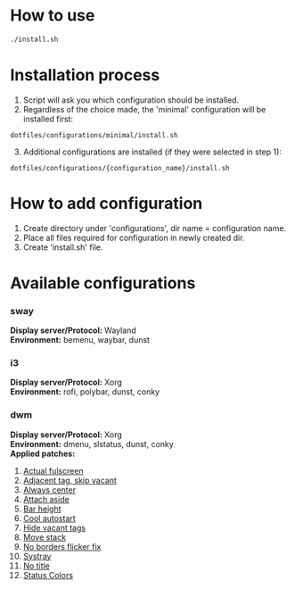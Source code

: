 # How to use
```bash
./install.sh
```
# Installation process
1. Script will ask you which configuration should be installed.
2. Regardless of the choice made, the 'minimal' configuration will be installed first:
```
dotfiles/configurations/minimal/install.sh
```
3. Additional configurations are installed (if they were selected in step 1):
```
dotfiles/configurations/{configuration_name}/install.sh
```
# How to add configuration
1. Create directory under 'configurations', dir name = configuration name.
2. Place all files required for configuration in newly created dir.
3. Create 'install.sh' file.

# Available configurations
### sway
**Display server/Protocol:** Wayland<br/>
**Environment:** bemenu, waybar, dunst<br/>

### i3
**Display server/Protocol:** Xorg<br/>
**Environment:** rofi, polybar, dunst, conky<br/>

### dwm
**Display server/Protocol:** Xorg<br/>
**Environment:** dmenu, slstatus, dunst, conky<br/>
**Applied patches:**
1. [Actual fulscreen](https://dwm.suckless.org/patches/actualfullscreen/)
2. [Adjacent tag, skip vacant](https://dwm.suckless.org/patches/adjacenttag/)
3. [Always center](https://dwm.suckless.org/patches/alwayscenter/)
4. [Attach aside](https://dwm.suckless.org/patches/attachaside/)
5. [Bar height](https://dwm.suckless.org/patches/bar_height/)
6. [Cool autostart](https://dwm.suckless.org/patches/cool_autostart/)
7. [Hide vacant tags](https://dwm.suckless.org/patches/hide_vacant_tags/)
8. [Move stack](https://dwm.suckless.org/patches/movestack/)
9. [No borders flicker fix](https://dwm.suckless.org/patches/noborderflicker/)
10. [Systray](https://dwm.suckless.org/patches/systray/)
11. [No title](https://dwm.suckless.org/patches/notitle/)
12. [Status Colors](https://dwm.suckless.org/patches/statuscolors/)
